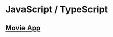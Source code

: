# JavaScript / TypeScript
## [Movie App](https://github.com/donghun-k/front-end-basic/tree/main/js-ts/movie-app)